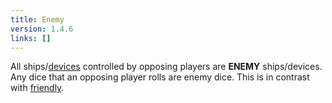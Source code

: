 ```yaml
---
title: Enemy
version: 1.4.6
links: []
---
```


All ships/[devices](/rules/Device) controlled by opposing players are **ENEMY** ships/devices. Any dice that an opposing player rolls are enemy dice. This is in contrast with [friendly](/rules/Friendly).
